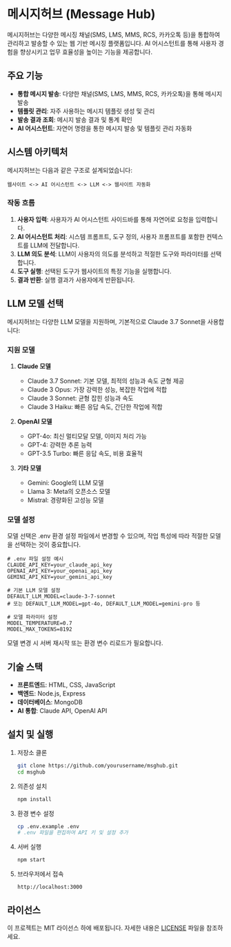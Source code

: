 # 메시지허브 (Message Hub)

메시지허브는 다양한 메시징 채널(SMS, LMS, MMS, RCS, 카카오톡 등)을 통합하여 관리하고 발송할 수 있는 웹 기반 메시징 플랫폼입니다. AI 어시스턴트를 통해 사용자 경험을 향상시키고 업무 효율성을 높이는 기능을 제공합니다.

## 주요 기능

- **통합 메시지 발송**: 다양한 채널(SMS, LMS, MMS, RCS, 카카오톡)을 통해 메시지 발송
- **템플릿 관리**: 자주 사용하는 메시지 템플릿 생성 및 관리
- **발송 결과 조회**: 메시지 발송 결과 및 통계 확인
- **AI 어시스턴트**: 자연어 명령을 통한 메시지 발송 및 템플릿 관리 자동화

## 시스템 아키텍처

메시지허브는 다음과 같은 구조로 설계되었습니다:

```
웹사이트 <-> AI 어시스턴트 <-> LLM <-> 웹사이트 자동화
```

### 작동 흐름

1. **사용자 입력**: 사용자가 AI 어시스턴트 사이드바를 통해 자연어로 요청을 입력합니다.
2. **AI 어시스턴트 처리**: 시스템 프롬프트, 도구 정의, 사용자 프롬프트를 포함한 컨텍스트를 LLM에 전달합니다.
3. **LLM 의도 분석**: LLM이 사용자의 의도를 분석하고 적절한 도구와 파라미터를 선택합니다.
4. **도구 실행**: 선택된 도구가 웹사이트의 특정 기능을 실행합니다.
5. **결과 반환**: 실행 결과가 사용자에게 반환됩니다.

## LLM 모델 선택

메시지허브는 다양한 LLM 모델을 지원하며, 기본적으로 Claude 3.7 Sonnet을 사용합니다:

### 지원 모델

1. **Claude 모델**
   - Claude 3.7 Sonnet: 기본 모델, 최적의 성능과 속도 균형 제공
   - Claude 3 Opus: 가장 강력한 성능, 복잡한 작업에 적합
   - Claude 3 Sonnet: 균형 잡힌 성능과 속도
   - Claude 3 Haiku: 빠른 응답 속도, 간단한 작업에 적합

2. **OpenAI 모델**
   - GPT-4o: 최신 멀티모달 모델, 이미지 처리 가능
   - GPT-4: 강력한 추론 능력
   - GPT-3.5 Turbo: 빠른 응답 속도, 비용 효율적

3. **기타 모델**
   - Gemini: Google의 LLM 모델
   - Llama 3: Meta의 오픈소스 모델
   - Mistral: 경량화된 고성능 모델

### 모델 설정

모델 선택은 .env 환경 설정 파일에서 변경할 수 있으며, 작업 특성에 따라 적절한 모델을 선택하는 것이 중요합니다.

```
# .env 파일 설정 예시
CLAUDE_API_KEY=your_claude_api_key
OPENAI_API_KEY=your_openai_api_key
GEMINI_API_KEY=your_gemini_api_key

# 기본 LLM 모델 설정
DEFAULT_LLM_MODEL=claude-3-7-sonnet
# 또는 DEFAULT_LLM_MODEL=gpt-4o, DEFAULT_LLM_MODEL=gemini-pro 등

# 모델 파라미터 설정
MODEL_TEMPERATURE=0.7
MODEL_MAX_TOKENS=8192
```

모델 변경 시 서버 재시작 또는 환경 변수 리로드가 필요합니다.

## 기술 스택

- **프론트엔드**: HTML, CSS, JavaScript
- **백엔드**: Node.js, Express
- **데이터베이스**: MongoDB
- **AI 통합**: Claude API, OpenAI API

## 설치 및 실행

1. 저장소 클론
   ```bash
   git clone https://github.com/yourusername/msghub.git
   cd msghub
   ```

2. 의존성 설치
   ```bash
   npm install
   ```

3. 환경 변수 설정
   ```bash
   cp .env.example .env
   # .env 파일을 편집하여 API 키 및 설정 추가
   ```

4. 서버 실행
   ```bash
   npm start
   ```

5. 브라우저에서 접속
   ```
   http://localhost:3000
   ```

## 라이선스

이 프로젝트는 MIT 라이선스 하에 배포됩니다. 자세한 내용은 [LICENSE](LICENSE) 파일을 참조하세요. 